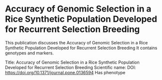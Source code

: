 # Accuracy of Genomic Selection in a Rice Synthetic Population Developed for Recurrent Selection Breeding

This publication discusses the Accuracy of Genomic Selection in a Rice Synthetic Population Developed for Recurrent Selection Breeding
It contains  genotypes and  markers.

Title: Accuracy of Genomic Selection in a Rice Synthetic Population Developed for Recurrent Selection Breeding
Scientific name: 
DOI: https://doi.org/10.1371/journal.pone.0136594
Has phenotype 


